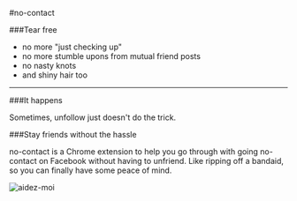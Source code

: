 #no-contact

###Tear free
* no more "just checking up"
* no more stumble upons from mutual friend posts
* no nasty knots
* and shiny hair too

---
###It happens

Sometimes, unfollow just doesn't do the trick.

###Stay friends without the hassle

no-contact is a Chrome extension to help you go through with going no-contact on Facebook without having to unfriend. Like ripping off a bandaid, so you can finally have some peace of mind.

![aidez-moi](https://github.com/time-fly/no-contact/blob/master/icons/icon128.png)
